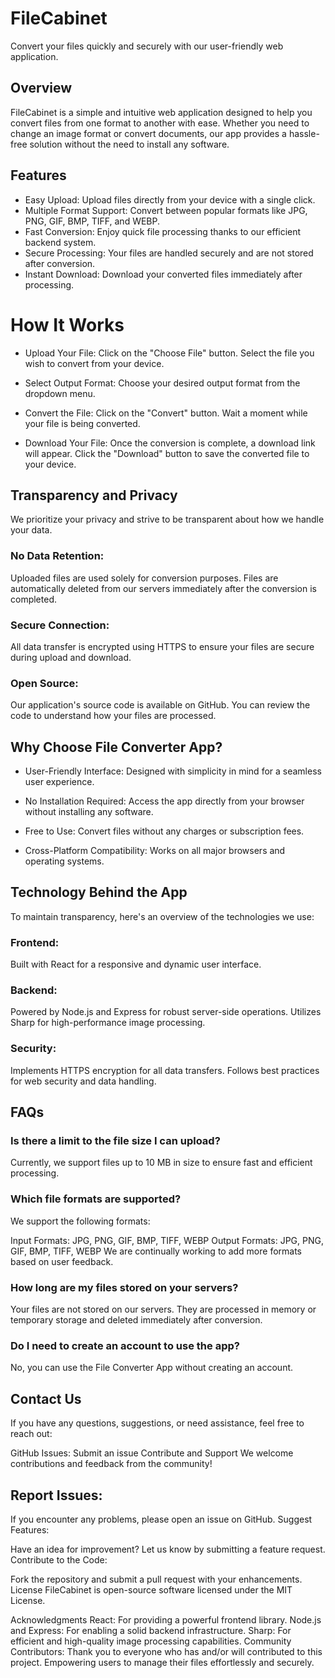 # FileCabinet
Convert your files quickly and securely with our user-friendly web application.

## Overview
FileCabinet is a simple and intuitive web application designed to help you convert files from one format to another with ease. Whether you need to change an image format or convert documents, our app provides a hassle-free solution without the need to install any software.

## Features
- Easy Upload: Upload files directly from your device with a single click.
- Multiple Format Support: Convert between popular formats like JPG, PNG, GIF, BMP, TIFF, and WEBP.
- Fast Conversion: Enjoy quick file processing thanks to our efficient backend system.
- Secure Processing: Your files are handled securely and are not stored after conversion.
-  Instant Download: Download your converted files immediately after processing.

# How It Works
- Upload Your File:
Click on the "Choose File" button.
Select the file you wish to convert from your device.

- Select Output Format:
Choose your desired output format from the dropdown menu.

- Convert the File:
Click on the "Convert" button.
Wait a moment while your file is being converted.

- Download Your File:
Once the conversion is complete, a download link will appear.
Click the "Download" button to save the converted file to your device.


## Transparency and Privacy
We prioritize your privacy and strive to be transparent about how we handle your data.

### No Data Retention:
Uploaded files are used solely for conversion purposes.
Files are automatically deleted from our servers immediately after the conversion is completed.

### Secure Connection:
All data transfer is encrypted using HTTPS to ensure your files are secure during upload and download.

### Open Source:
Our application's source code is available on GitHub.
You can review the code to understand how your files are processed.


## Why Choose File Converter App?
- User-Friendly Interface:
Designed with simplicity in mind for a seamless user experience.

- No Installation Required:
Access the app directly from your browser without installing any software.

- Free to Use:
Convert files without any charges or subscription fees.

- Cross-Platform Compatibility:
Works on all major browsers and operating systems.


## Technology Behind the App
To maintain transparency, here's an overview of the technologies we use:

### Frontend:
Built with React for a responsive and dynamic user interface.

### Backend:
Powered by Node.js and Express for robust server-side operations.
Utilizes Sharp for high-performance image processing.

### Security:
Implements HTTPS encryption for all data transfers.
Follows best practices for web security and data handling.

## FAQs
### Is there a limit to the file size I can upload?
Currently, we support files up to 10 MB in size to ensure fast and efficient processing.

### Which file formats are supported?
We support the following formats:

Input Formats: JPG, PNG, GIF, BMP, TIFF, WEBP
Output Formats: JPG, PNG, GIF, BMP, TIFF, WEBP
We are continually working to add more formats based on user feedback.

### How long are my files stored on your servers?
Your files are not stored on our servers. They are processed in memory or temporary storage and deleted immediately after conversion.

### Do I need to create an account to use the app?
No, you can use the File Converter App without creating an account.

## Contact Us
If you have any questions, suggestions, or need assistance, feel free to reach out:

GitHub Issues: Submit an issue
Contribute and Support
We welcome contributions and feedback from the community!

## Report Issues:
If you encounter any problems, please open an issue on GitHub.
Suggest Features:

Have an idea for improvement? Let us know by submitting a feature request.
Contribute to the Code:

Fork the repository and submit a pull request with your enhancements.
License
FileCabinet is open-source software licensed under the MIT License.

Acknowledgments
React: For providing a powerful frontend library.
Node.js and Express: For enabling a solid backend infrastructure.
Sharp: For efficient and high-quality image processing capabilities.
Community Contributors: Thank you to everyone who has and/or will contributed to this project.
Empowering users to manage their files effortlessly and securely.
